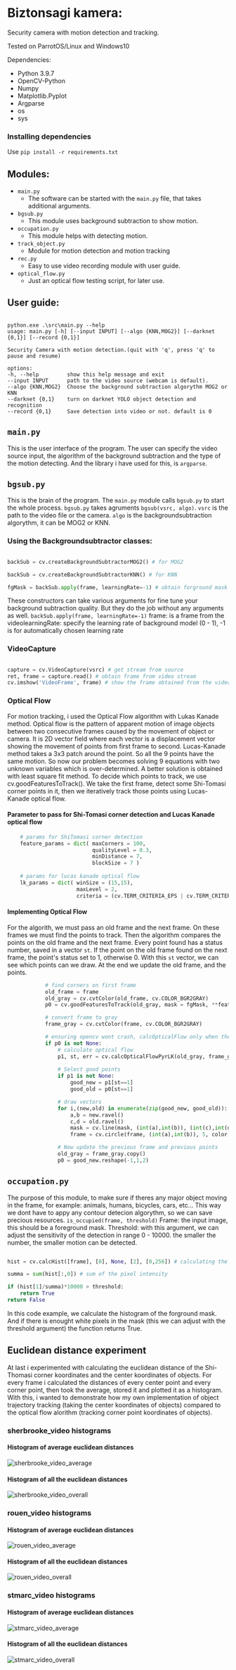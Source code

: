 # Biztonsagi kamera:

Security camera with motion detection and tracking.  

Tested on ParrotOS/Linux and Windows10

Dependencies:
  - Python 3.9.7
  - OpenCV-Python
  - Numpy
  - Matplotlib.Pyplot
  - Argparse
  - os
  - sys

### Installing dependencies

Use ```pip install -r requirements.txt```
  
## Modules:
  
  - `main.py`
      - The software can be started with the `main.py` file, that takes additional arguments.
  - `bgsub.py`
      - This module uses background subtraction to show motion.
  - `occupation.py`
      - This module helps with detecting motion.
  - `track_object.py`
      - Module for motion detection and motion tracking
  - `rec.py`
      - Easy to use video recording module with user guide.
  - `optical_flow.py`
      - Just an optical flow testing script, for later use.

## User guide:

```

python.exe .\src\main.py --help
usage: main.py [-h] [--input INPUT] [--algo {KNN,MOG2}] [--darknet {0,1}] [--record {0,1}]

Security Camera with motion detection.(quit with 'q', press 'q' to pause and resume)

options:
-h, --help         show this help message and exit
--input INPUT      path to the video source (webcam is default).
--algo {KNN,MOG2}  Choose the background subtraction algorythm MOG2 or KNN
--darknet {0,1}    turn on darknet YOLO object detection and recognition
--record {0,1}     Save detection into video or not. default is 0
```

## `main.py`

This is the user interface of the program. The user can specify the video source input, the algorithm of the background subtraction and the type of the motion detecting. And the library i have used for this, is `argparse`.

## `bgsub.py`

This is the brain of the program. The `main.py` module calls `bgsub.py` to start the whole process. `bgsub.py` takes agruments `bgsub(vsrc, algo)`. `vsrc` is the path to the video file or the camera. `algo` is the backgroundsubtraction algorythm, it can be MOG2 or KNN.

### Using the Backgroundsubtractor classes:

```python

backSub = cv.createBackgroundSubtractorMOG2() # for MOG2

backSub = cv.createBackgroundSubtractorKNN() # for KNN

fgMask = backSub.apply(frame, learningRate=-1) # obtain forground mask of video stream

```

These constructors can take various arguments for fine tune your background subtraction quality. But they do the job without any arguments as well. `backSub.apply(frame, learningRate=-1)` frame: is a frame from the videolearningRate: specify the learning rate of background model (0 - 1), -1 is for automatically chosen learning rate

### VideoCapture

```python

capture = cv.VideoCapture(vsrc) # get stream from source
ret, frame = capture.read() # obtain frame from video stream
cv.imshow('VideoFrame', frame) # show the frame obtained from the videostream

```

### Optical Flow

For motion tracking, i used the Optical Flow algorithm with Lukas Kanade method. Optical flow is the pattern of apparent motion of image objects between two consecutive frames caused by the movement of object or camera. It is 2D vector field where each vector is a displacement vector showing the movement of points from first frame to second. Lucas-Kanade method takes a 3x3 patch around the point. So all the 9 points have the same motion. So now our problem becomes solving 9 equations with two unknown variables which is  over-determined. A better solution is obtained with least square fit method. 
To decide which points to track, we use cv.goodFeaturesToTrack(). We take the first frame, detect some Shi-Tomasi corner points in it, then we iteratively track those points using Lucas-Kanade optical flow.

#### Parameter to pass for Shi-Tomasi corner detection and Lucas Kanade optical flow

```python
    # params for ShiTomasi corner detection
    feature_params = dict( maxCorners = 100,
                           qualityLevel = 0.3,
                           minDistance = 7,
                           blockSize = 7 )
    
    # params for lucas kanade optical flow
    lk_params = dict( winSize = (15,15),
                      maxLevel = 2,
                      criteria = (cv.TERM_CRITERIA_EPS | cv.TERM_CRITERIA_COUNT, 10, 0.03))
```

#### Implementing Optical Flow

For the algorith, we must pass an old frame and the next frame. On these frames we must find the points to track. Then the algorithm compares the points on the old frame and the next frame. Every point found has a status number, saved in a vector `st`. If the point on the old frame found on the next frame, the point's status set to 1, otherwise 0. With this `st` vector, we can see which points can we draw. At the end we update the old frame, and the points.

```python
            # find corners on first frame
            old_frame = frame
            old_gray = cv.cvtColor(old_frame, cv.COLOR_BGR2GRAY)
            p0 = cv.goodFeaturesToTrack(old_gray, mask = fgMask, **feature_params)

            # convert frame to gray
            frame_gray = cv.cvtColor(frame, cv.COLOR_BGR2GRAY)

            # ensuring opencv wont crash, calcOpticalFlow only when there are points to track
            if p0 is not None:
                # calculate optical flow
                p1, st, err = cv.calcOpticalFlowPyrLK(old_gray, frame_gray, p0, None, **lk_params)
            
                # Select good points
                if p1 is not None:
                    good_new = p1[st==1]
                    good_old = p0[st==1]

                # draw vectors
                for i,(new,old) in enumerate(zip(good_new, good_old)):
                    a,b = new.ravel()
                    c,d = old.ravel()
                    mask = cv.line(mask, (int(a),int(b)), (int(c),int(d)), color[i].tolist(), 4)
                    frame = cv.circle(frame, (int(a),int(b)), 5, color[i].tolist(), -1)

                # Now update the previous frame and previous points
                old_gray = frame_gray.copy()
                p0 = good_new.reshape(-1,1,2)
```

## `occupation.py`

The purpose of this module, to make sure if theres any major object moving in the frame, for example: animals, humans, bicycles, cars, etc... This way we dont have to appy any contour detecion algorythm, so we can save precious resources. `is_occupied(frame, threshold)` Frame: the input image, this should be a foreground mask. Threshold: with this argument, we can adjust the sensitivity of the detection in range 0 - 10000. the smaller the number, the smaller motion can be detected. 

```python

hist = cv.calcHist([frame], [0], None, [2], [0,256]) # calculating the histogram of the binary image

summa = sum(hist[:,0]) # sum of the pixel intensity

if (hist[1]/summa)*10000 > threshold:
    return True
return False

```

In this code example, we calculate the histogram of the forground mask. And if there is enought white pixels in the mask (this we can adjust with the threshold argument) the function returns True.

## Euclidean distance experiment

At last i experimented with calculating the euclidean distance of the Shi-Thomasi corner koordinates and the center koordinates of objects. For every frame i calculated the distances of every center point and every corner point, then took the average, stored it and plotted it as a histogram. With this, i wanted to demonstrate how my own implementation of object trajectory tracking (taking the center koordinates of objects) compared to the optical flow alorithm (tracking corner point koordinates of objects).

### sherbrooke_video histograms

#### Histogram of average euclidean distances

![sherbrooke_video_average](https://github.com/Pecneb/Biztonsagi-Kamera-Projekt/blob/master/euclidean_distance_histograms/sherbrooke_video_average_euclidean_distance_histogram.png)

#### Histogram of all the euclidean distances

![sherbrooke_video_overall](https://github.com/Pecneb/Biztonsagi-Kamera-Projekt/blob/master/euclidean_distance_histograms/sherbrooke_video_euclidean_distance_histogram.png)

### rouen_video histograms

#### Histogram of average euclidean distances

![rouen_video_average](https://github.com/Pecneb/Biztonsagi-Kamera-Projekt/blob/master/euclidean_distance_histograms/rouen_video_average_euclidean_distance_histogram.png)

#### Histogram of all the euclidean distances

![rouen_video_overall](https://github.com/Pecneb/Biztonsagi-Kamera-Projekt/blob/master/euclidean_distance_histograms/rouen_video_euclidean_distance_histogram.png)

### stmarc_video histograms

#### Histogram of average euclidean distances

![stmarc_video_average](https://github.com/Pecneb/Biztonsagi-Kamera-Projekt/blob/master/euclidean_distance_histograms/stmarc_video_average_euclidean_distance_histogram.png)

#### Histogram of all the euclidean distances

![stmarc_video_overall](https://github.com/Pecneb/Biztonsagi-Kamera-Projekt/blob/master/euclidean_distance_histograms/stmarc_video_euclidean_distance_histogram.png)
